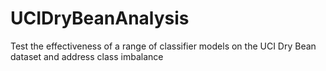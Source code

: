 # UCIDryBeanAnalysis
Test the effectiveness of a range of classifier models on the UCI Dry Bean dataset and address class imbalance
